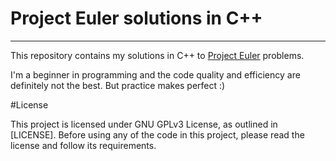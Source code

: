 # Project Euler solutions in C++

---

This repository contains my solutions in C++ to [Project Euler](https://projecteuler.net) problems.

I'm a beginner in programming and the code quality and efficiency are definitely not the best. But practice makes perfect :)


#License

This project is licensed under GNU GPLv3 License, as outlined in [LICENSE]. Before using any of the code in this project, please read the license and follow its requirements.
